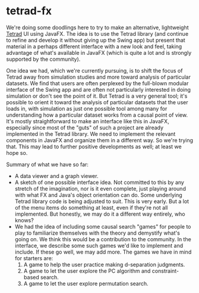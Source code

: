 # tetrad-fx

We're doing some doodlings here to try to make an alternative, lightweight [Tetrad](https://github.com/cmu-phil/tetrad) UI using JavaFX. The idea is to use the Tetrad library (and continue to refine and develop it without giving up the Swing app) but present that material in a perhaps different interface with a new look and feel, taking advantage of what's available in JavaFX (which is quite a lot and is strongly supported by the community).

One idea we had, which we're currently pursuing, is to shift the focus of Tetrad away from simulation studies and more toward analysis of particular datasets. We find that users are often perplexed by the full-blown modular interface of the Swing app and are often not particularly interested in doing simulation or don't see the point of it. But Tetrad is a very general tool; it's possible to orient it toward the analysis of particular datasets that the user loads in, with simulation as just one possible tool among many for understanding how a particular dataset works from a causal point of view. It's mostly straightforward to make an interface like this in JavaFX, especially since most of the "guts" of such a project are already implemented in the Tetrad library. We need to implement the relevant components in JavaFX and organize them in a different way. So we're trying that. This may lead to further positive developments as well; at least we hope so.

Summary of what we have so far:
* A data viewer and a graph viewer.
* A sketch of one possible interface idea. Not committed to this by any stretch of the imagination, nor is it even complete, just playing around with what FX and Java's object orientation can do. Some underlying Tetrad library code is being adjusted to suit. This is very early. But a lot of the menu items do something at least, even if they're not all implemented. But honestly, we may do it a different way entirely, who knows?
* We had the idea of including some causal search "games" for people to play to familiarize themselves with the theory and demystify what's going on. We think this would be a contribution to the community. In the interface, we describe some such games we'd like to implement and include. If these go well, we may add more. The games we have in mind for starters are:
    1. A game to help the user practice making d-separation judgments.
    2. A game to let the user explore the PC algorithm and constraint-based search.
    3. A game to let the user explore permutation search.  
